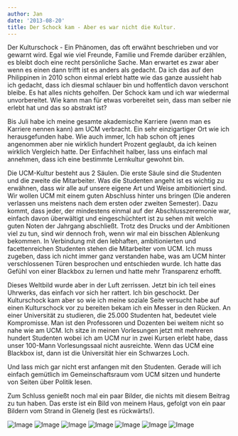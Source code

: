```yaml
---
author: Jan
date: '2013-08-20'
title: Der Schock kam - Aber es war nicht die Kultur.
---
```


Der Kulturschock - Ein Phänomen, das oft erwähnt beschrieben und vor gewarnt wird. Egal wie viel Freunde, Familie und Fremde darüber erzählen, es bleibt doch eine recht persönliche Sache. Man erwartet es zwar aber wenn es einen dann trifft ist es anders als gedacht. Da ich das auf den Philippinen in 2010 schon einmal erlebt hatte wie das ganze aussieht hab ich gedacht, dass ich diesmal schlauer bin und hoffentlich davon verschont bleibe. Es hat alles nichts geholfen. Der Schock kam und ich war wiedermal unvorbereitet. Wie kann man für etwas vorbereitet sein, dass man selber nie erlebt hat und das so abstrakt ist?

Bis Juli habe ich meine gesamte akademische Karriere (wenn man es Karriere nennen kann) am UCM verbracht. Ein sehr einzigartiger Ort wie ich herausgefunden habe. Wie auch immer, Ich hab schon oft jenes angenommen aber nie wirklich hundert Prozent geglaubt, da ich keinen wirklich Vergleich hatte. Der Einfachheit halber, lass uns einfach mal annehmen, dass ich eine bestimmte Lernkultur gewohnt bin.

Die UCM-Kultur besteht aus 2 Säulen. Die erste Säule sind die Studenten und die zweite die Mitarbeiter. Was die Studenten angeht ist es wichtig zu erwähnen, dass wir alle auf unsere eigene Art und Weise ambitioniert sind. Wir wollen UCM mit einem guten Abschluss hinter uns bringen (Die anderen verlassen uns meistens nach dem ersten oder zweiten Semester). Dazu kommt, dass jeder, der mindestens einmal auf der Abschlusszeremonie war, einfach davon überwältigt und eingeschüchtert ist zu sehen mit welch guten Noten der Jahrgang abschließt. Trotz des Drucks und der Ambitionen viel zu tun, sind wir dennoch froh, wenn wir mal ein bisschen Ablenkung bekommen. In Verbindung mit den lebhaften, ambitionierten und facettenreichen Studenten stehen die Mitarbeiter vom UCM. Ich muss zugeben, dass ich nicht immer ganz verstanden habe, was am UCM hinter verschlossenen Türen besprochen und entschieden wurde. Ich hatte das Gefühl von einer Blackbox zu lernen und hatte mehr Transparenz erhofft.

Dieses Weltbild wurde aber in der Luft zerrissen. Jetzt bin ich teil eines Uhrwerks, das einfach vor sich her rattert. Ich bin geschockt. Der Kulturschock kam aber so wie ich meine soziale Seite versucht habe auf einen Kulturschock vor zu bereiten bekam ich ein Messer in den Rücken. An einer Universität zu studieren, die 25.000 Studenten hat, bedeutet viele Kompromisse. Man ist den Professoren und Dozenten bei weitem nicht so nahe wie am UCM. Ich sitze in meinen Vorlesungen jetzt mit mehreren hundert Studenten wobei ich am UCM nur in zwei Kursen erlebt habe, dass unser 100-Mann Vorlesungssaal nicht ausreichte. Wenn das UCM eine Blackbox ist, dann ist die Universität hier ein Schwarzes Loch.

Und lass mich gar nicht erst anfangen mit den Studenten. Gerade will ich einfach gemütlich im Gemeinschaftsraum vom UCM sitzen und hunderte von Seiten über Politik lesen.

Zum Schluss genießt noch mal ein paar Bilder, die nichts mit diesem Beitrag zu tun haben. Das erste ist ein Bild von meinem Haus, gefolgt von ein paar Bildern vom Strand in Glenelg (lest es rückwärts!).

![Image](https://jan-steinke.de/wordpress/wp-content/uploads/2013/08/SAM_5268.jpg)
![Image](https://jan-steinke.de/wordpress/wp-content/uploads/2013/08/SAM_5211.jpg)
![Image](https://jan-steinke.de/wordpress/wp-content/uploads/2013/08/SAM_5217.jpg)
![Image](https://jan-steinke.de/wordpress/wp-content/uploads/2013/08/SAM_5235.jpg)
![Image](https://jan-steinke.de/wordpress/wp-content/uploads/2013/08/SAM_5237.jpg)
![Image](https://jan-steinke.de/wordpress/wp-content/uploads/2013/08/SAM_5239.jpg)
![Image](https://jan-steinke.de/wordpress/wp-content/uploads/2013/08/SAM_5258.jpg)
